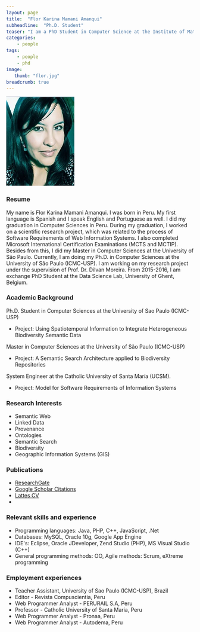 ```yaml
---
layout: page
title:  "Flor Karina Mamani Amanqui"
subheadline:  "Ph.D. Student"
teaser: "I am a PhD Student in Computer Science at the Institute of Mathematics and Computer Science (ICMC) of the University of São Paulo (USP) in Brazil. From 2015-2016, I am exchange PhD Student at the Data Science Lab, University of Ghent, Belgium. Research interests: Semantic Web, Provenance, Linked Data and Geographic Information Systems. I worked at developing web systems, holding positions as Programmer, Developer Analyst and Consultant in Information Technology."
categories:
    - people
tags:
    - people
    - phd
image:
   thumb: "flor.jpg"
breadcrumb: true
---
```

![Flor's photo](/images/flor.jpg)

### Resume
My name is Flor Karina Mamani Amanqui. I was born in Peru. My first language is Spanish and I speak English and Portuguese as well. I did my graduation in Computer Sciences in Peru. During my graduation, I worked on a scientific research project, which was related to the process of Software Requirements of Web Information Systems. I also completed Microsoft International Certification Examinations (MCTS and MCTIP). Besides from this, I did my Master in Computer Sciences at the University of São Paulo. 
Currently, I am doing  my Ph.D. in Computer Sciences at the University of São Paulo (ICMC-USP).  I am working on my research project under the supervision of Prof. Dr. Dilvan Moreira. 
From 2015-2016, I am exchange PhD Student at the Data Science Lab, University of Ghent, Belgium.

### Academic Background

Ph.D. Student in Computer Sciences at the University of Sao Paulo (ICMC-USP) 
* Project: Using Spatiotemporal Information to Integrate Heterogeneous Biodiversity Semantic Data 

Master in Computer Sciences at the University of São Paulo (ICMC-USP)
* Project: A Semantic Search Architecture applied to Biodiversity Repositories

System Engineer at the Catholic University of Santa María (UCSM). 
* Project: Model for Software Requirements of Information Systems

### Research Interests
* Semantic Web
* Linked Data
* Provenance
* Ontologies
* Semantic Search
* Biodiversity
* Geographic Information Systems (GIS)

### Publications
* [ResearchGate](https://www.researchgate.net/profile/Flor_Amanqui)
* [Google Scholar Citations](https://scholar.google.com/citations?user=PRjK6GkAAAAJ&hl=en) 
* [Lattes CV](http://lattes.cnpq.br/2942911372518103) 
* 
### Relevant skills and experience

* Programming languages: Java, PHP, C++, JavaScript, .Net
* Databases: MySQL, Oracle 10g, Google App Engine
* IDE's: Eclipse, Oracle JDeveloper, Zend Studio (PHP), MS Visual Studio (C++)
* General programming methods: OO, Agile methods: Scrum, eXtreme programming

### Employment experiences
* Teacher Assistant, University of Sao Paulo (ICMC-USP), Brazil
* Editor - Revista Compuscientia, Peru
* Web Programmer Analyst - PERURAIL S.A, Peru
* Professor - Catholic University of Santa Maria, Peru
* Web Programmer Analyst - Pronaa, Peru
* Web Programmer Analyst - Autodema, Peru
